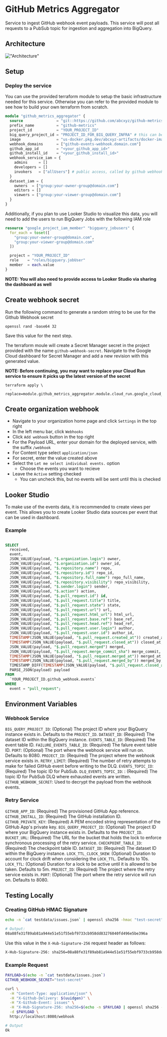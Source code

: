 # GitHub Metrics Aggregator

Service to ingest GitHub webhook event payloads. This service will post all requests to a PubSub topic for ingestion and aggregation into BigQuery.

## Architecture

!["Architecture"](./assets/architecture.svg)

## Setup

### Deploy the service

You can use the provided terraform module to setup the basic infrastructure needed for this service. Otherwise you can refer to the provided module to see how to build your own terraform from scratch.

```terraform
module "github_metrics_aggregator" {
  source               = "git::https://github.com/abcxyz/github-metrics-aggregator.git//terraform?ref=main" # this should be pinned to the SHA desired
  prefix_name          = "github-metrics"
  project_id           = "YOUR_PROJECT_ID"
  big_query_project_id = "PROJECT_ID_FOR_BIG_QUERY_INFRA" # this can be the same as the project_id
  image                = "us-docker.pkg.dev/abcxyz-artifacts/docker-images/github-metrics-aggregator:v0.0.1-amd64" # versions exist for releases for both *-amd64 and *-arm64
  webhook_domains      = ["github-events-webhook.domain.com"]
  github_app_id        = "<your_github_app_id>"
  github_install_id    = "<your_github_install_id>"
  webhook_service_iam = {
    admins     = []
    developers = []
    invokers   = ["allUsers"] # public access, called by github webhook
  }
  dataset_iam = {
    owners  = ["group:your-owner-group@domain.com"]
    editors = []
    viewers = ["group:your-viewer-group@domain.com"]
  }
}
```

Additionally, if you plan to use Looker Studio to visualize this data, you will need to add the users to run BigQuery Jobs with the following IAM role

```terraform
resource "google_project_iam_member" "bigquery_jobusers" {
  for_each = toset([
    "group:your-owner-group@domain.com",
    "group:your-viewer-group@domain.com"
  ])

  project = "YOUR_PROJECT_ID"
  role    = "roles/bigquery.jobUser"
  member  = each.value
}
```

**NOTE: You will also need to provide access to Looker Studio via sharing the dashboard as well**

## Create webhook secret

Run the following command to generate a random string to be use for the Github Webhook secret

```shell
openssl rand -base64 32
```

Save this value for the next step.

The terraform moule will create a Secret Manager secret in the project provided with the name `github-webhook-secret`. Navigate to the Google Cloud dashboard for Secret Manager and add a new revision with this generated value.

**NOTE: Before continuing, you may want to replace your Cloud Run service to ensure it picks up the latest version of the secret**

```shell
terraform apply \
  -replace=module.github_metrics_aggregator.module.cloud_run.google_cloud_run_service.service
```

## Create organization webhook

- Navigate to your organization home page and click `Settings` in the top right
- In the left menu bar, click `Webhooks`
- Click `Add webhook` button in the top right
- For the Payload URL, enter your domain for the deployed service, with the suffix `/webhook`
- For Content type select `application/json`
- For secret, enter the value created above
- Select the `Let me select individual events.` option
  - Choose the events you want to recieve
- Leave the `Active` setting checked
  - You can uncheck this, but no events will be sent until this is checked

## Looker Studio

To make use of the events data, it is recommended to create views per event. This allows you to create Looker Studio data sources per event that can be used in dashboard.

### Example

```sql

SELECT
  received,
  event,
  JSON_VALUE(payload, "$.organization.login") owner,
  JSON_VALUE(payload, "$.organization.id") owner_id,
  JSON_VALUE(payload, "$.repository.name") repo,
  JSON_VALUE(payload, "$.repository.id") repo_id,
  JSON_VALUE(payload, "$.repository.full_name") repo_full_name,
  JSON_VALUE(payload, "$.repository.visibility") repo_visibility,
  JSON_VALUE(payload, "$.sender.login") sender,
  JSON_VALUE(payload, "$.action") action,
  JSON_VALUE(payload, "$.pull_request.id") id,
  JSON_VALUE(payload, "$.pull_request.title") title,
  JSON_VALUE(payload, "$.pull_request.state") state,
  JSON_VALUE(payload, "$.pull_request.url") url,
  JSON_VALUE(payload, "$.pull_request.html_url") html_url,
  JSON_VALUE(payload, "$.pull_request.base.ref") base_ref,
  JSON_VALUE(payload, "$.pull_request.head.ref") head_ref,
  JSON_VALUE(payload, "$.pull_request.user.login") author,
  JSON_VALUE(payload, "$.pull_request.user.id") author_id,
  TIMESTAMP(JSON_VALUE(payload, "$.pull_request.created_at")) created_at,
  TIMESTAMP(JSON_VALUE(payload, "$.pull_request.closed_at")) closed_at,
  JSON_VALUE(payload, "$.pull_request.merged") merged,
  JSON_VALUE(payload, "$.pull_request.merge_commit_sha") merge_commit,
  TIMESTAMP(JSON_VALUE(payload, "$.pull_request.merged_at")) merged_at,
  TIMESTAMP(JSON_VALUE(payload, "$.pull_request.merged_by")) merged_by,
  TIMESTAMP_DIFF(TIMESTAMP(JSON_VALUE(payload, "$.pull_request.closed_at")), TIMESTAMP(JSON_VALUE(payload, "$.pull_request.created_at")), SECOND) open_duration_s,
  PARSE_JSON(payload) payload
FROM
  `YOUR_PROJECT_ID.github_webhook.events`
WHERE
  event = "pull_request";
```

## Environment Variables

### Webhook Service

`BIG_QUERY_PROJECT_ID`: (Optional) The project ID where your BigQuery instance exists in. Defaults to the `PROJECT_ID`. 
`DATASET_ID`: (Required) The dataset ID within the BigQuery instance.
`EVENTS_TABLE_ID`: (Required) The event table ID.
`FAILURE_EVENTS_TABLE_ID`: (Required) The falure event table ID.
`PORT`: (Optional) The port where the webhook service will run on. Defaults to 8080.
`PROJECT_ID`: (Required) The project where the webhook service exists in.
`RETRY_LIMIT`: (Required) The number of retry attempts to make for failed GitHub event before writing to the DLQ.
`EVENTS_TOPIC_ID`: (Required) The topic ID for PubSub.
`DLQ_EVENTS_TOPIC_ID`: : (Required) The topic ID for PubSub DLQ where exhausted events are written.
`GITHUB_WEBHOOK_SECRET`: Used to decrypt the payload from the webhook events.

### Retry Service

`GITHUB_APP_ID`: (Required) The provisioned GitHub App reference.
`GITHUB_INSTALL_ID`: (Required) The GitHub installation ID.
`GITHUB_PRIVATE_KEY`: (Required) A PEM encoded string representation of the GitHub App's private key.
`BIG_QUERY_PROJECT_ID`: (Optional) The project ID where your BigQuery instance exists in. Defaults to the `PROJECT_ID`.
`BUCKET_URL`: (Required) The URL for the bucket that holds the lock to enforce synchronous processing of the retry service.
`CHECKPOINT_TABLE_ID`: (Required) The checkpoint table ID.
`DATASET_ID`: (Required) The dataset ID within the BigQuery instance.
`LOCK_TTL_CLOCK_SKEW`: (Optional) Duration to account for clock drift when considering the `LOCK_TTL`. Defaults to 10s.
`LOCK_TTL`: (Optional) Duration for a lock to be active until it is allowed to be taken. Defaults to 5m.
`PROJECT_ID`: (Required) The project where the retry service exists in.
`PORT`: (Optional) The port where the retry service will run on. Defaults to 8080.
## Testing Locally

### Creating GitHub HMAC Signature

```bash
echo -n `cat testdata/issues.json` | openssl sha256 -hmac "test-secret"

# Output:
08a88fe31f89ab81a944e51e51f55ebf9733cb958dd83276040fd496e5be396a
```

Use this value in the `X-Hub-Signature-256` request header as follows:

```bash
X-Hub-Signature-256: sha256=08a88fe31f89ab81a944e51e51f55ebf9733cb958dd83276040fd496e5be396a
```

### Example Request

```bash
PAYLOAD=$(echo -n `cat testdata/issues.json`)
GITHUB_WEBHOOK_SECRET="test-secret"

curl \
  -H "Content-Type: application/json" \
  -H "X-Github-Delivery: $(uuidgen)" \
  -H "X-Github-Event: issues" \
  -H "X-Hub-Signature-256: sha256=$(echo -n $PAYLOAD | openssl sha256 -hmac $GITHUB_WEBHOOK_SECRET)" \
  -d $PAYLOAD \
  http://localhost:8080/webhook

# Output
Ok
```
